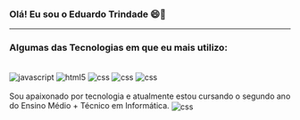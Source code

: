 ### Olá! Eu sou o Eduardo Trindade 😄👋
---
### Algumas das Tecnologias em que eu mais utilizo:

<div style="display: inline_block"> <br/>
  <img align="center" alt="javascript" src="https://img.shields.io/badge/JavaScript-F7DF1E?style=for-the-badge&logo=javascript&logoColor=black" />
  <img align="center" alt="html5" src="https://img.shields.io/badge/HTML5-E34F26?style=for-the-badge&logo=html5&logoColor=white" />
  <img align="center" alt="css" src="https://img.shields.io/badge/CSS-239120?&style=for-the-badge&logo=css3&logoColor=white" />
  <img align="center" alt="css" src="https://img.shields.io/badge/MySQL-00000F?style=for-the-badge&logo=mysql&logoColor=white" />
  <img align="center" alt="css" src="https://img.shields.io/badge/PHP-777BB4?style=for-the-badge&logo=php&logoColor=white" />
</div>
<br>
Sou apaixonado por tecnologia e atualmente estou cursando o segundo ano do Ensino Médio + Técnico em Informática.
<img align="center" alt="css" src="https://media.discordapp.net/attachments/1052029634037960716/1100632655160168529/gatito.png"/>
